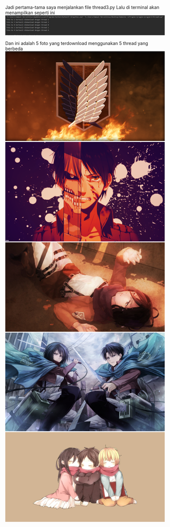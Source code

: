 Jadi pertama-tama saya menjalankan file thread3.py
Lalu di terminal akan menampilkan seperti ini
<img src="/tugas3/foto yang terdownload/terminal.jpg"> </img>

Dan ini adalah 5 foto yang terdownload menggunakan 5 thread yang berbeda
<img src="/tugas3/foto yang terdownload/Foto ke 0.png"> </img>
<img src="/tugas3/foto yang terdownload/Foto ke 1.png"> </img>
<img src="/tugas3/foto yang terdownload/Foto ke 2.jpg"> </img>
<img src="/tugas3/foto yang terdownload/Foto ke 3.jpg"> </img>
<img src="/tugas3/foto yang terdownload/Foto ke 4.jpg"> </img>
